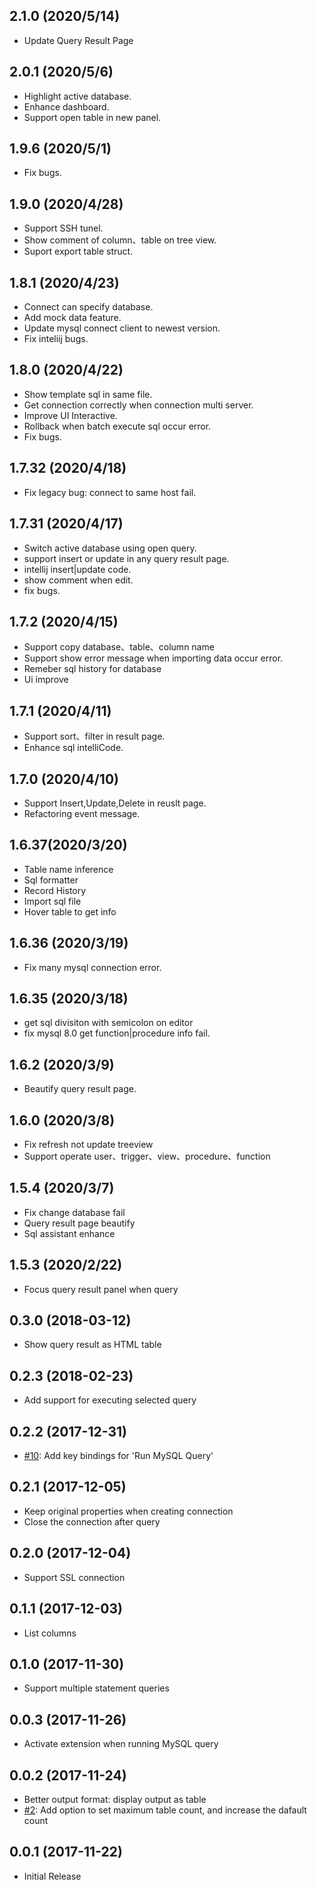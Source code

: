 ## 2.1.0 (2020/5/14)
- Update Query Result Page

## 2.0.1 (2020/5/6)
- Highlight active database.
- Enhance dashboard.
- Support open table in new panel.

## 1.9.6 (2020/5/1)
- Fix bugs.

## 1.9.0 (2020/4/28)
- Support SSH tunel.
- Show comment of column、table on tree view.
- Suport export table struct.

## 1.8.1 (2020/4/23)
- Connect can specify database.
- Add mock data feature.
- Update mysql connect client to newest version.
- Fix inteliij bugs.

## 1.8.0 (2020/4/22)
- Show template sql in same file.
- Get connection correctly when connection multi server.
- Improve UI Interactive.
- Rollback when batch execute sql occur error.
- Fix bugs.

## 1.7.32 (2020/4/18)
- Fix legacy bug: connect to same host fail.

## 1.7.31 (2020/4/17)
- Switch active database using open query.
- support insert or update in any query result page.
- intellij insert|update code.
- show comment when edit.
- fix bugs.

## 1.7.2 (2020/4/15)
- Support copy database、table、column name
- Support show error message when importing data occur error.
- Remeber sql history for database
- Ui improve

## 1.7.1 (2020/4/11)
- Support sort、filter in result page.
- Enhance sql intelliCode.

## 1.7.0 (2020/4/10)
- Support Insert,Update,Delete in reuslt page.
- Refactoring event message.

## 1.6.37(2020/3/20)
- Table name inference
- Sql formatter
- Record History
- Import sql file
- Hover table to get info

## 1.6.36 (2020/3/19)
- Fix many mysql connection error.

## 1.6.35 (2020/3/18)
- get sql divisiton with semicolon on editor
- fix mysql 8.0 get function|procedure info fail.

## 1.6.2 (2020/3/9)
- Beautify query result page.

## 1.6.0 (2020/3/8)
- Fix refresh not update treeview
- Support operate user、trigger、view、procedure、function

## 1.5.4 (2020/3/7)
- Fix change database fail
- Query result page beautify
- Sql assistant enhance

## 1.5.3 (2020/2/22)
- Focus query result panel when query

## 0.3.0 (2018-03-12)
* Show query result as HTML table

## 0.2.3 (2018-02-23)
* Add support for executing selected query

## 0.2.2 (2017-12-31)
* [#10](https://github.com/formulahendry/vscode-mysql/issues/10): Add key bindings for 'Run MySQL Query'

## 0.2.1 (2017-12-05)
* Keep original properties when creating connection
* Close the connection after query

## 0.2.0 (2017-12-04)
* Support SSL connection

## 0.1.1 (2017-12-03)
* List columns

## 0.1.0 (2017-11-30)
* Support multiple statement queries

## 0.0.3 (2017-11-26)
* Activate extension when running MySQL query

## 0.0.2 (2017-11-24)
* Better output format: display output as table
* [#2](https://github.com/formulahendry/vscode-mysql/issues/2): Add option to set maximum table count, and increase the dafault count

## 0.0.1 (2017-11-22)
* Initial Release